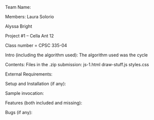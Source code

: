 Team Name:

Members: 
Laura Solorio

Alyssa Bright

Project #1 – Cella Ant 12

Class number = CPSC 335-04

Intro (including the algorithm used):
The algorithm used was the cycle

Contents: Files in the .zip submission:
js-1.html
draw-stuff.js
styles.css

External Requirements:

Setup and Installation (if any):

Sample invocation:

Features (both included and missing):

Bugs (if any):

